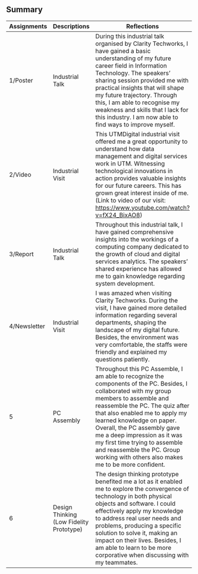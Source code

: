 ## Summary

|     Assignments       | Descriptions | Reflections                       |
|----------------|-------------------------------|-----------------------------|
|  1/Poster| Industrial Talk  |During this industrial talk organised by Clarity Techworks, I have gained a basic understanding of my future career field in Information Technology. The speakers’ sharing session provided me with practical insights that will shape my future trajectory. Through this, I am able to recognise my weakness and skills that I lack for this industry. I am now able to find ways to improve myself.            |
| 2/Video         | Industrial Visit      | This UTMDigital industrial visit offered me a great opportunity to understand how data management and digital services work in UTM. Witnessing technological innovations in action provides valuable insights for our future careers. This has grown great interest inside of me. (Link to video of our visit: https://www.youtube.com/watch?v=fX24_BixAO8)     |
|3/Report | Industrial Talk |Throughout this industrial talk, I have gained comprehensive insights into the workings of a computing company dedicated to the growth of cloud and digital services analytics.  The speakers’ shared experience has allowed me to gain knowledge regarding system development. |
| 4/Newsletter| Industrial Visit  |I was amazed when visiting Clarity Techworks. During the visit, I have gained more detailed information regarding several departments, shaping the landscape of my digital future. Besides, the environment was very comfortable, the staffs were friendly and explained my questions patiently.  |
|5 |PC Assembly  | Throughout this PC Assemble, I am able to recognize the components of the PC. Besides, I collaborated with my group members to assemble and reassemble the PC. The quiz after that also enabled me to apply my learned knowledge on paper. Overall, the PC assembly gave me a deep impression as it was my first time trying to assemble and reassemble the PC. Group working with others also makes me to be more confident. |
|6 |Design Thinking (Low Fidelity Prototype) | The design thinking prototype benefited me a lot as it enabled me to explore the convergence of technology in both physical objects and software. I could effectively apply my knowledge to address real user needs and problems, producing a specific solution to solve it, making an impact on their lives. Besides, I am able to learn to be more corporative when discussing with my teammates. |
